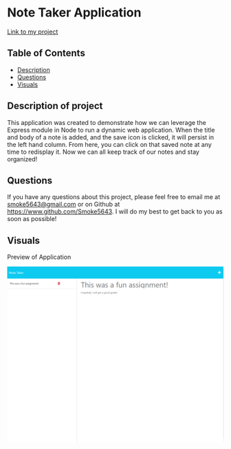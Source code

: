 # Note Taker Application

[Link to my project](https://pacific-wildwood-35009.herokuapp.com/)

## Table of Contents
- [Description](#description-of-project)
- [Questions](#questions)
- [Visuals](#visuals)

## Description of project


This application was created to demonstrate how we can leverage the Express module in Node to run a dynamic web application. When the title and body of a note is added, and the save icon is clicked, it will persist in the left hand column. From here, you can click on that saved note at any time to redisplay it. Now we can all keep track of our notes and stay organized!

## Questions
  
  If you have any questions about this project, please feel free to email me at smoke5643@gmail.com or on Github at https://www.github.com/Smoke5643. I will do my best to get back to you as soon as possible!

## Visuals

Preview of Application

![image](public/assets/images/screenshot.png)

